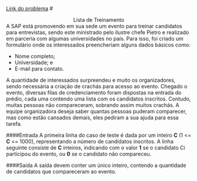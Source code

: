 [Link do problema](https://www.beecrowd.com.br/judge/problems/view/3126)
#<center>Lista de Treinamento</center>
A SAP está promovendo em sua sede um evento para treinar candidatos para entrevistas, sendo este ministrado pelo ilustre chefe Pietro e realizado em parceria com algumas universidades no país. Para isso, foi criado um formulário onde os interessados preencheriam alguns dados básicos como:

- Nome completo;
- Universidade; e
- E-mail para contato.

A quantidade de interessados surpreendeu e muito os organizadores, sendo necessária a criação de crachás para acesso ao evento. Chegado o evento, diversas filas de credenciamento foram dispostas na entrada do prédio, cada uma contendo uma lista com os candidatos inscritos. Contudo, muitas pessoas não compareceram, sobrando assim muitos crachás. A equipe organizadora deseja saber quantas pessoas puderam comparecer, mas como estão cansados demais, eles pediram a sua ajuda para essa tarefa.

####Entrada
A primeira linha do caso de teste é dada por um inteiro **C** (1 <= **C** <= 1000), representando a número de candidatos inscritos. A linha seguinte consiste de **C** inteiros, indicando com o valor **1** se o candidato Ci participou do evento, ou **0** se o candidato não compareceu.

####Saída
A saída devem conter um único inteiro, contendo a quantidade de candidatos que compareceram ao evento.